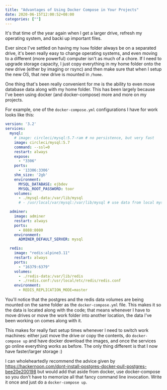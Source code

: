 ```yaml
---
title: "Advantages of Using Docker Compose in Your Projects"
date: 2020-06-15T12:00:52+08:00
categories: [""]
---
```

It's that time of the year again when I get a larger drive, refresh my operating system, and backi up important files.

Ever since I've settled on having my `home` folder always be on a separated drive, it's been really easy to change operating systems, and even moving to a different (more powerful) computer isn't as much of a chore. If I need to upgrade storage capacity, I just copy everything in my home folder onto the new drive (either by imaging or rsync) and then make sure that when I setup the new OS, that new drive is mounted in `/home`.

One thing that's been really convenient for me is the ability to even move database data along with my home folder. This has been largely because I've been using docker (and docker-compose) more and more on my projects.
<!--more-->
For example, one of the `docker-compose.yml` configurations I have for work looks like this:

``` yaml
version: '3.2'
services:
  mysql:
    # image: circleci/mysql:5.7-ram # no persistence, but very fast
    image: circleci/mysql:5.7
    command: --ssl=0
    restart: always
    expose:
      - "3306"
    ports:
      - '13306:3306'
    shm_size: '2gb'
    environment:
      MYSQL_DATABASE: ejbdev
      MYSQL_ROOT_PASSWORD: toor
    volumes:
      - ./mysql-data:/var/lib/mysql
      # - /usr/local/var/mysql:/var/lib/mysql # use data from local mysql service

  adminer:
    image: adminer
    restart: always
    ports:
      - 8888:8080
    environment:
      ADMINER_DEFAULT_SERVER: mysql

  redis:
    image: "redis:alpine3.11"
    restart: always
    ports:
      - "16379:6379"
    volumes:
      - ./redis-data:/var/lib/redis
      - ./redis.conf:/usr/local/etc/redis/redis.conf
    environment:
      - REDIS_REPLICATION_MODE=master
```
You'll notice that the postgres and the redis data volumes are being mounted on the same folder as the `docker-compose.yml` file. This makes it so the data is located along with the code; that means whenever I have to move drives or move the work folder into another location, the data I've been working on comes along with it.

This makes for really fast setup times whenever I need to switch work machines: either just move the drive or copy the contents, do `docker-compose up` and have docker download the images, and once the services go online everything works as before. The only thing different is that I now have faster/larger storage :)

I can wholeheartedly recommend the advice given by https://hackernoon.com/dont-install-postgres-docker-pull-postgres-bee20e200198 but would add that aside from docker, use docker-compose so you don't have to memorize all that fancy command line invocation. Write it once and just do a `docker-compose up`.
